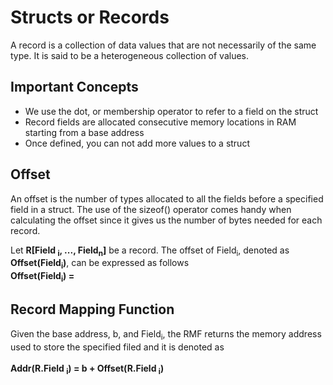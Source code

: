 <h1>Structs or Records</h1>
<p>
  A record is a collection of data values that are not necessarily of the same
  type. It is said to be a heterogeneous collection of values.
</p>

<h2>Important Concepts</h2>
<ul>
  <li>
    We use the dot, or membership operator to refer to a field on the struct
  </li>
  <li>
    Record fields are allocated consecutive memory locations in RAM starting
    from a base address
  </li>
  <li>Once defined, you can not add more values to a struct</li>
</ul>

<h2>Offset</h2>
<p>
  An offset is the number of types allocated to all the fields before a
  specified field in a struct. The use of the sizeof() operator comes handy when
  calculating the offset since it gives us the number of bytes needed for each
  record. <br />

Let <strong>R[Field <sub>i</sub>, ..., Field<sub>n</sub>]</strong> be a
record. The offset of Field<sub>i</sub>, denoted as
<strong>Offset(Field<sub>i</sub>)</strong>, can be expressed as follows <br />
<strong>Offset(Field<sub>i</sub>) = </strong>
</p>

<h2>Record Mapping Function</h2>
<p>
  Given the base address, b, and Field<sub>i</sub>, the RMF returns the memory
  address used to store the specified filed and it is denoted as
  <br /><br />
  <strong>Addr(R.Field <sub>i</sub>) = b + Offset(R.Field <sub>i</sub>)</strong>
</p>
